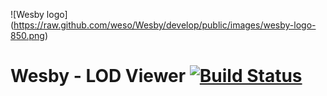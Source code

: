 ![Wesby logo]
(https://raw.github.com/weso/Wesby/develop/public/images/wesby-logo-850.png)

# Wesby - LOD Viewer [![Build Status](https://api.travis-ci.org/weso/Wesby.png?branch=develop)](https://travis-ci.org/weso/Wesby)

